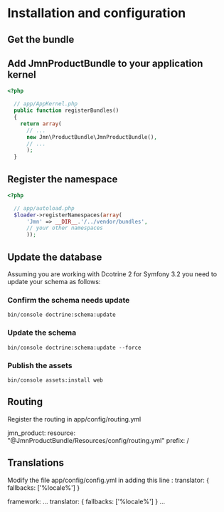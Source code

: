 # Installation and configuration

## Get the bundle


## Add JmnProductBundle to your application kernel

``` php
<?php

  // app/AppKernel.php
  public function registerBundles()
  {
    return array(
      // ...
      new Jmn\ProductBundle\JmnProductBundle(),
      // ...
      );
  }
```

## Register the namespace

``` php
<?php

  // app/autoload.php
  $loader->registerNamespaces(array(
      'Jmn' => __DIR__.'/../vendor/bundles',
      // your other namespaces
      ));
```

## Update the database

Assuming you are working with Dcotrine 2 for Symfony 3.2 you need to update your schema as follows:

### Confirm the schema needs update
``` 
bin/console doctrine:schema:update
```

### Update the schema 
``` 
bin/console doctrine:schema:update --force
```
### Publish the assets 
``` 
bin/console assets:install web
```

## Routing

Register the routing in app/config/routing.yml

jmn_product:
    resource: "@JmnProductBundle/Resources/config/routing.yml"
    prefix: /

## Translations

Modify the file app/config/config.yml in adding this line :  translator:      { fallbacks: ['%locale%'] }

framework:
   ...
    translator:      { fallbacks: ['%locale%'] }
   ...

